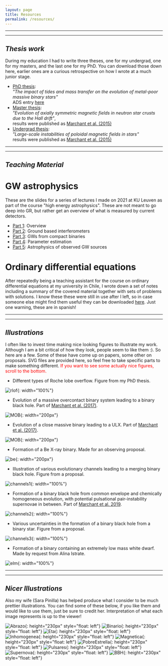 ```yaml
---
layout: page
title: Resources
permalink: /resources/
---
```



****
----
## _Thesis work_

During my education I had to write three theses, one for my undergrad, one for my masters, and the last one
for my PhD. You can download those down here, earlier ones are a curious retrospective on how I wrote at a much junior stage.
- [PhD thesis](../assets/docs/PhD_thesis.pdf):<br>
_"The impact of tides and mass transfer on the evolution of metal-poor massive binary stars"_<br>
ADS entry [here](https://ui.adsabs.harvard.edu/abs/2017PhDT.......434M/abstract)
- [Master thesis](../assets/docs/Master_thesis.pdf):<br>
_"Evolution of axially symmetric magnetic fields in neutron star crusts due to the Hall drift"_,<br>
results were published as [Marchant et al. (2015)](https://ui.adsabs.harvard.edu/abs/2014ApJ...796...94M/abstract)
- [Undergrad thesis](../assets/docs/Undergrad_thesis.pdf): <br>
_"Large-scale instabilities of poloidal magnetic fields in stars"_<br>
results were published as [Marchant et al. (2015)](https://ui.adsabs.harvard.edu/abs/2011MNRAS.415.2426M/abstract)

****
----
## _Teaching Material_

# GW astrophysics

These are the slides for a series of lectures I made on 2021 at KU Leuven as part of the course
"high energy astrophysics". These are not meant to go deep into GR, but rather get an overview of
what is measured by current detectors.

- [Part 1](../assets/docs/2022/GW_part1.pdf): Overview
- [Part 2](../assets/docs/2022/GW_part2.pdf): Ground based interferometers
- [Part 3](../assets/docs/2022/GW_part3.pdf): GWs from compact binaries
- [Part 4](../assets/docs/2022/GW_part4.pdf): Parameter estimation
- [Part 5](../assets/docs/2022/GW_part5.pdf): Astrophysics of observed GW sources

# Ordinary differential equations

After repeatedly being a teaching assistant for the course on ordinary differential equations
at my university in Chile, I wrote down a set of notes including a summary of 
the covered material together with sets of problems with solutions. I know these
these were still in use after I left, so in case someone else might find them
useful they can be downloaded [here](../assets/docs/2022/Ecuaciones_Diferenciales.pdf). Just
one warning, these are in spanish!

****
----
## _Illustrations_

I often like to invest time making nice looking figures to illustrate my work. Although I am a bit critical
of how they look, people seem to like them :). So here are a few. Some of these have come up on papers, some other on
proposals. SVG files are provided here, so feel free to take specific parts to make something different.
<span style="color:red">If you want to see some actually nice figures, scroll to the bottom.</span>


- Different types of Roche lobe overflow. Figure from my PhD thesis.

![rlof](/assets/illustration/rlof.svg){: width="100%"}

- Evolution of a massive overcontact binary system leading to a binary black hole. Part of [Marchant et al. (2017)](https://ui.adsabs.harvard.edu/abs/2017A%26A...604A..55M/abstract).

![MOB](/assets/illustration/MOB.svg){: width="200px"}

- Evolution of a close massive binary leading to a ULX. Part of [Marchant et al. (2017)](https://ui.adsabs.harvard.edu/abs/2017A%26A...604A..55M/abstract).

![MOB](/assets/illustration/ULX.svg){: width="200px"}

- Formation of a Be X-ray binary. Made for an observing proposal.

![be](/assets/illustration/be.svg){: width="200px"}

- Illustration of various evolutionary channels leading to a merging binary black hole. Figure from a proposal.

![channels1](/assets/illustration/channels.svg){: width="100%"}

- Formation of a binary black hole from common envelope and chemically homogeneous evolution, with potential pulsational pair-instability supernovae in between.
Part of [Marchant et al. 2019](https://ui.adsabs.harvard.edu/abs/2019ApJ...882...36M/abstract).

![channels2](/assets/illustration/channels_CE_vs_CHE.svg){: width="100%"}

- Various uncertainties in the formation of a binary black hole from a binary star. Figure from a proposal.

![channels3](/assets/illustration/diagram_flow.svg){: width="100%"}

- Formation of a binary containing an extremely low mass white dwarf. Made by request from Alina Istrate.

![elm](/assets/illustration/ELM.svg){: width="100%"}

****
----
## _Nicer Illustrations_

Also my wife (Sara Pinilla) has helped produce what I consider to be much prettier illustrations. You can find some
of these below, if you like them and would like to use them, just be sure to credit her. Interpretation of what each
image represents is up to the viewer!

![Abrazo](/assets/illustration/Abrazo.png){: height="230px" style="float: left"}
![Binario](/assets/illustration/Binario.png){: height="230px" style="float: left"}
![Eta](/assets/illustration/Eta.png){: height="230px" style="float: left"}
![Inhomogenea](/assets/illustration/Inhomogenea.png){: height="230px" style="float: left"}
![Magnetica](/assets/illustration/Magnetica.png){: height="230px" style="float: left"}
![PobreEstrella](/assets/illustration/PobreEstrella.png){: height="230px" style="float: left"}
![Pulsares](/assets/illustration/Pulsares.png){: height="230px" style="float: left"}
![Supernova](/assets/illustration/Supernova.png){: height="230px" style="float: left"}
![BBH](/assets/illustration/bhbinary.png){: height="230px" style="float: left"}

